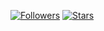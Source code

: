 [![Followers](https://img.shields.io/github/followers/jhandguy?label=Followers)](https://github.com/jhandguy?tab=followers)
[![Stars](https://img.shields.io/github/stars/jhandguy?label=Stars)](https://github.com/jhandguy?tab=repositories)
